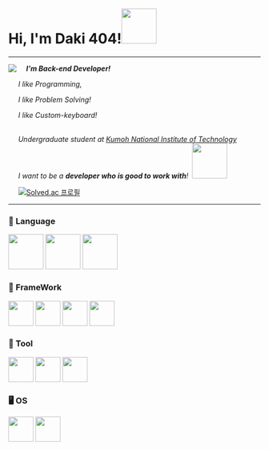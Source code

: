 <h1>Hi, I'm Daki 404!<img src="https://media3.giphy.com/media/v1.Y2lkPTc5MGI3NjExcnJkbHd3cWUwcDd0dG1iN2V0dnBnMWk2dzV6YTV2NDRkNXJnazI5YyZlcD12MV9pbnRlcm5hbF9naWZfYnlfaWQmY3Q9cw/x2QZhaFoCJxeUDWvJX/giphy_s.gif" width="70"></h1>
<hr>
<img align='left' src="https://media2.giphy.com/media/R03zWv5p1oNSQd91EP/giphy.gif?cid=ecf05e471ds8m95espdftkqr611wlyh3ncot6q660j9ie7x8&ep=v1_gifs_related&rid=giphy.gif&ct=g">

<p><em><strong>&nbsp;&nbsp;&nbsp;&nbsp;&nbsp;I'm Back-end Developer!</strong>
<p>&nbsp;&nbsp;&nbsp;&nbsp;&nbsp;I like Programming,
<p>&nbsp;&nbsp;&nbsp;&nbsp;&nbsp;I like Problem Solving!
<p>&nbsp;&nbsp;&nbsp;&nbsp;&nbsp;I like Custom-keyboard!

</br>&nbsp;&nbsp;&nbsp;&nbsp;&nbsp;Undergraduate student at <a href="https://www.kumoh.ac.kr/ko/index.do">Kumoh National Institute of Technology</a>
</br>&nbsp;&nbsp;&nbsp;&nbsp;&nbsp;I want to be a <b>developer who is good to work with</b>!&nbsp;&nbsp;<img src="https://media2.giphy.com/media/v1.Y2lkPTc5MGI3NjExMXFmNThydm9xN2pjZHZ1ZXQwYnhjanIyOGd1OGxsaGJodXdxZXJ6YyZlcD12MV9pbnRlcm5hbF9naWZfYnlfaWQmY3Q9cw/9RL6QuG8k4Gco8pyFH/giphy.gif" width="70">
</em></p>

&nbsp;&nbsp;&nbsp;&nbsp;&nbsp;[![Solved.ac
프로필](http://mazassumnida.wtf/api/v2/generate_badge?boj=daki404)](https://solved.ac/daki404)

<hr>
<h3 align="left"><b>🦜 Language</b></h3>
<p align="left">  
<img src="https://cdn.jsdelivr.net/gh/devicons/devicon/icons/java/java-original.svg" width="70"/>
<img src="https://cdn.jsdelivr.net/gh/devicons/devicon/icons/python/python-original.svg" width="70"/>  
<img src="https://cdn.jsdelivr.net/gh/devicons/devicon/icons/dart/dart-original.svg" width="70"/>
</p>
<h3 align="left"><b>🐉 FrameWork</b></h3>
<p align="left">  
<img src="https://cdn.jsdelivr.net/gh/devicons/devicon/icons/spring/spring-original.svg" width="50"/>  
<img src="https://cdn.jsdelivr.net/gh/devicons/devicon/icons/flutter/flutter-original.svg" width="50"/>
<img src="https://cdn.jsdelivr.net/gh/devicons/devicon/icons/qt/qt-original.svg" width="50"/>
<img src="https://cdn.jsdelivr.net/gh/devicons/devicon/icons/selenium/selenium-original.svg" width="50"/>
</p>
<h3 align="left"><b>🔨 Tool</b></h3>
<p align="left">  
<img src="https://cdn.jsdelivr.net/gh/devicons/devicon/icons/vscode/vscode-original.svg" width="50"/>       
<img src="https://cdn.jsdelivr.net/gh/devicons/devicon/icons/intellij/intellij-original.svg" width="50"/>
<img src="https://cdn.jsdelivr.net/gh/devicons/devicon/icons/figma/figma-original.svg" width="50"/>
</p>
<h3 align="left"><b>🖥️ OS</b></h3>
<p align="left">  
<img src="https://cdn.jsdelivr.net/gh/devicons/devicon/icons/windows8/windows8-original.svg" width="50"/>
<img src="https://cdn.jsdelivr.net/gh/devicons/devicon/icons/ubuntu/ubuntu-plain.svg" width="50"/>
</p>
